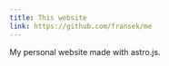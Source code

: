 ```yaml
---
title: This website
link: https://github.com/fransek/me
---
```


My personal website made with astro.js.
